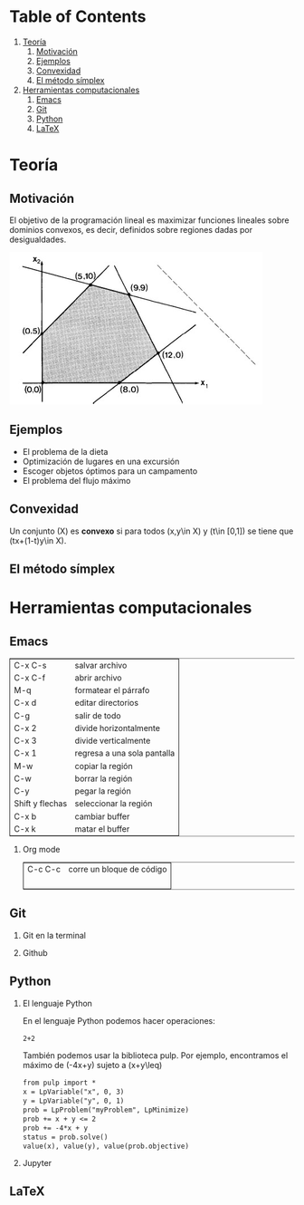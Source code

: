 <script type="text/x-mathjax-config">
MathJax.Hub.Config({
  tex2jax: {inlineMath: [['\(','\)']]}
});
</script>
<script src='https://cdnjs.cloudflare.com/ajax/libs/mathjax/2.7.5/MathJax.js?config=TeX-MML-AM_CHTML' async></script>



# Table of Contents

1.  [Teoría](#orgeec86f3)
    1.  [Motivación](#org682b46f)
    2.  [Ejemplos](#org4173626)
    3.  [Convexidad](#org98fa387)
    4.  [El método símplex](#orgefb0454)
2.  [Herramientas computacionales](#org237195c)
    1.  [Emacs](#orgca100d5)
    2.  [Git](#org571bf09)
    3.  [Python](#org1105e17)
    4.  [LaTeX](#orga3d3282)



<a id="orgeec86f3"></a>

# Teoría


<a id="org682b46f"></a>

## Motivación

El objetivo de la programación lineal es maximizar funciones lineales
sobre dominios convexos, es decir, definidos sobre regiones dadas por
desigualdades.

![img](linear-programming-example-1b.jpg)


<a id="org4173626"></a>

## Ejemplos

-   El problema de la dieta
-   Optimización de lugares en una excursión
-   Escoger objetos óptimos para un campamento
-   El problema del flujo máximo


<a id="org98fa387"></a>

## Convexidad

Un conjunto \(X\) es **convexo** si para todos \(x,y\in X\) y \(t\in
[0,1]\) se tiene que \(tx+(1-t)y\in X\).


<a id="orgefb0454"></a>

## El método símplex


<a id="org237195c"></a>

# Herramientas computacionales


<a id="orgca100d5"></a>

## Emacs

<table border="2" cellspacing="0" cellpadding="6" rules="groups" frame="hsides">


<colgroup>
<col  class="org-left" />

<col  class="org-left" />
</colgroup>
<tbody>
<tr>
<td class="org-left">C-x C-s</td>
<td class="org-left">salvar archivo</td>
</tr>


<tr>
<td class="org-left">C-x C-f</td>
<td class="org-left">abrir archivo</td>
</tr>


<tr>
<td class="org-left">M-q</td>
<td class="org-left">formatear el párrafo</td>
</tr>


<tr>
<td class="org-left">C-x d</td>
<td class="org-left">editar directorios</td>
</tr>


<tr>
<td class="org-left">C-g</td>
<td class="org-left">salir de todo</td>
</tr>


<tr>
<td class="org-left">C-x 2</td>
<td class="org-left">divide horizontalmente</td>
</tr>


<tr>
<td class="org-left">C-x 3</td>
<td class="org-left">divide verticalmente</td>
</tr>


<tr>
<td class="org-left">C-x 1</td>
<td class="org-left">regresa a una sola pantalla</td>
</tr>


<tr>
<td class="org-left">M-w</td>
<td class="org-left">copiar la región</td>
</tr>


<tr>
<td class="org-left">C-w</td>
<td class="org-left">borrar la región</td>
</tr>


<tr>
<td class="org-left">C-y</td>
<td class="org-left">pegar la región</td>
</tr>


<tr>
<td class="org-left">Shift y flechas</td>
<td class="org-left">seleccionar la región</td>
</tr>


<tr>
<td class="org-left">C-x b</td>
<td class="org-left">cambiar buffer</td>
</tr>


<tr>
<td class="org-left">C-x k</td>
<td class="org-left">matar el buffer</td>
</tr>
</tbody>
</table>

1.  Org mode

    <table border="2" cellspacing="0" cellpadding="6" rules="groups" frame="hsides">
    
    
    <colgroup>
    <col  class="org-left" />
    
    <col  class="org-left" />
    </colgroup>
    <tbody>
    <tr>
    <td class="org-left">C-c C-c</td>
    <td class="org-left">corre un bloque de código</td>
    </tr>
    
    
    <tr>
    <td class="org-left">&#xa0;</td>
    <td class="org-left">&#xa0;</td>
    </tr>
    </tbody>
    </table>


<a id="org571bf09"></a>

## Git

1.  Git en la terminal

2.  Github


<a id="org1105e17"></a>

## Python

1.  El lenguaje Python

    En el lenguaje Python podemos hacer operaciones:
    
        2+2
    
    También podemos usar la biblioteca pulp. Por ejemplo, encontramos el
    máximo de \(-4x+y\) sujeto a \(x+y\leq\)
    
        from pulp import *
        x = LpVariable("x", 0, 3)
        y = LpVariable("y", 0, 1)
        prob = LpProblem("myProblem", LpMinimize)
        prob += x + y <= 2
        prob += -4*x + y
        status = prob.solve()
        value(x), value(y), value(prob.objective)

2.  Jupyter


<a id="orga3d3282"></a>

## LaTeX

